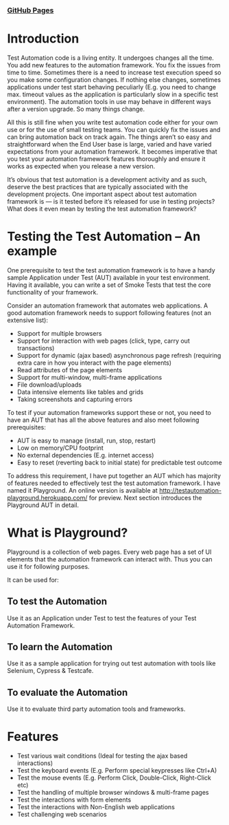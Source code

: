 ### [GitHub Pages](https://envinc.github.io/dyatel-playground/)

# Introduction

Test Automation code is a living entity. It undergoes changes all the time. You add new features to the automation
framework. You fix the issues from time to time. Sometimes there is a need to increase test execution speed so you make
some configuration changes. If nothing else changes, sometimes applications under test start behaving peculiarly (E.g.
you need to change max. timeout values as the application is particularly slow in a specific test environment). The
automation tools in use may behave in different ways after a version upgrade. So many things change.

All this is still fine when you write test automation code either for your own use or for the use of small testing
teams. You can quickly fix the issues and can bring automation back on track again. The things aren’t so easy and
straightforward when the End User base is large, varied and have varied expectations from your automation framework. It
becomes imperative that you test your automation framework features thoroughly and ensure it works as expected when you
release a new version.

It’s obvious that test automation is a development activity and as such, deserve the best practices that are typically
associated with the development projects. One important aspect about test automation framework is — is it tested before
it’s released for use in testing projects? What does it even mean by testing the test automation framework?

# Testing the Test Automation – An example

One prerequisite to test the test automation framework is to have a handy sample Application under Test (AUT) available
in your test environment. Having it available, you can write a set of Smoke Tests that test the core functionality of
your framework.

Consider an automation framework that automates web applications. A good automation framework needs to support following
features (not an extensive list):

- Support for multiple browsers
- Support for interaction with web pages (click, type, carry out transactions)
- Support for dynamic (ajax based) asynchronous page refresh (requiring extra care in how you interact with the page
  elements)
- Read attributes of the page elements
- Support for multi-window, multi-frame applications
- File download/uploads
- Data intensive elements like tables and grids
- Taking screenshots and capturing errors

To test if your automation frameworks support these or not, you need to have an AUT that has all the above features and
also meet following prerequisites:

- AUT is easy to manage (install, run, stop, restart)
- Low on memory/CPU footprint
- No external dependencies (E.g. internet access)
- Easy to reset (reverting back to initial state) for predictable test outcome

To address this requirement, I have put together an AUT which has majority of features needed to effectively test the
test automation framework. I have named it Playground. An online version is available
at http://testautomation-playground.herokuapp.com/ for preview. Next section introduces the Playground AUT in detail.

# What is Playground?

Playground is a collection of web pages. Every web page has a set of UI elements that the automation framework can
interact with. Thus you can use it for following purposes.

It can be used for:

## To test the Automation

Use it as an Application under Test to test the features of your Test Automation Framework.

## To learn the Automation

Use it as a sample application for trying out test automation with tools like Selenium, Cypress & Testcafe.

## To evaluate the Automation

Use it to evaluate third party automation tools and frameworks.

# Features

- Test various wait conditions (Ideal for testing the ajax based interactions)
- Test the keyboard events (E.g. Perform special keypresses like Ctrl+A)
- Test the mouse events (E.g. Perform Click, Double-Click, Right-Click etc)
- Test the handling of multiple browser windows & multi-frame pages
- Test the interactions with form elements
- Test the interactions with Non-English web applications
- Test challenging web scenarios




